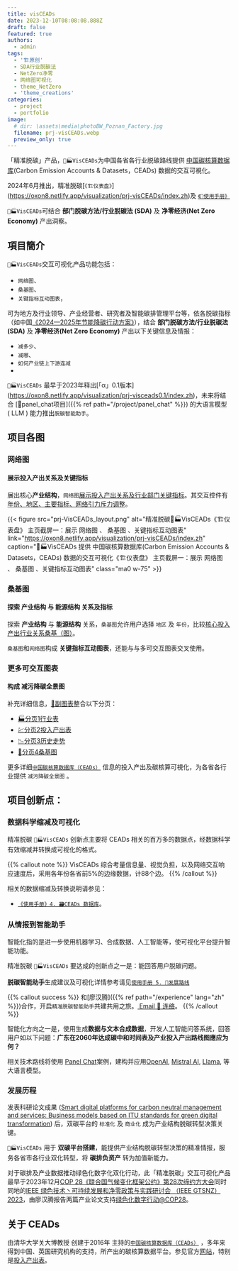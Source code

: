 ```yaml
---
title: visCEADs
date: 2023-12-10T08:08:08.888Z
draft: false
featured: true
authors:
  - admin
tags:
  - '🏗原创'
  - SDA行业脱碳法
  - NetZero净零
  - 网络图可视化
  - theme_NetZero
  - 'theme_creations'
categories:
  - project
  - portfolio
image:
  # dir: \assets\media\photoBW_Poznan_Factory.jpg
  filename: prj-visCEADs.webp 
  preview_only: true
---
```


「精准脱碳」产品，`🍃🏭VisCEADs`为中国各省各行业脱碳路线提供 [中国碳核算数据库](https://www.ceads.net.cn/)(Carbon Emission Accounts & Datasets，CEADs) 数据的交互可視化。

2024年6月推出，精准脱碳[``《🏗仪表盘》``] (https://oxon8.netlify.app/visualization/prj-visCEADs/index.zh)及 [``《🧰使用手册》``](https://oxon8.netlify.app/visualization/prj-visceads/html/index.zh) 

`🍃🏭VisCEADs`可结合 **部门脱碳方法/行业脱碳法 (SDA)** 及 **净零经济(Net Zero Economy)** 产出洞察。

<!--more-->

## 項目簡介

`🍃🏭VisCEADs`交互可视化产品功能包括：
* ``网络图``、
* ``桑基图``、
* ``关键指标互动图表``，

可为地方及行业领导、产业经营者、研究者及智能碳排管理平台等，依各脱碳指标（如中国[《2024—2025年节能降碳行动方案》](https://www.gov.cn/zhengce/202405/content_6954583.htm)），结合 **部门脱碳方法/行业脱碳法 (SDA)** 及 **净零经济(Net Zero Economy)** 产出以下关键信息及情报：

* ``减多少``、
* ``减哪``、
* ``如何产业链上下游连减``
* 
`🍃🏭VisCEADs` 最早于2023年释出[「α」0.1版本] (https://oxon8.netlify.app/visualization/prj-visceads0.1/index.zh)，未来将结合 [🤖panel_chat项目]({{% ref path="/project/panel_chat" %}}) 的大语言模型 ( LLM ) 能力推出``脱碳智能助手``。

## 项目各图
###  网络图
#### 展示投入产出关系及关键指标

展出核心**产业结构**，`网络图`[展示投入产出关系及行业部门关键指标](https://oxon8.netlify.app/visualization/prj-visceads/html/chapters/02.main)。其交互控件有[年份、地区、主要指标、网络引力斥力调整](https://oxon8.netlify.app/visualization/prj-visceads/html/features/app_feature_main-02.zh)。


{{< figure
  src="prj-VisCEADs_layout.png"
  alt="精准脱碳🍃🏭VisCEADs《🏗仪表盘》 主页截屏一：展示  网络图 、 桑基图 、关键指标互动图表"
  link="https://oxon8.netlify.app/visualization/prj-visCEADs/index.zh"   caption="🍃🏭VisCEADs 提供 中国碳核算数据库(Carbon Emission Accounts & Datasets，CEADs) 数据的交互可視化《🏗仪表盘》 主页截屏一：展示  网络图 、 桑基图 、关键指标互动图表"
  class="ma0 w-75" >}}

###  桑基图
#### 探索 **产业结构** 与 **能源结构** 关系及指标

探索 **产业结构** 与 **能源结构** 关系，`桑基图`允许用户选择 `地区` 及 `年份`，比较[核心投入产出行业关系桑基（图）](https://oxon8.netlify.app/visualization/prj-visceads/html/features/app_feature-04)。

`桑基图`和`网络图`构成 **关键指标互动图表**，还能与与多可交互图表交叉使用。


### 更多可交互图表
#### 构成 **减污降碳全景图**

补充详细信息，[📅副图表](https://oxon8.netlify.app/visualization/prj-visceads/html/chapters/03.additional.zh)整合以下分页：
- [🏭分页1行业表](https://oxon8.netlify.app/visualization/prj-visceads/html/features/app_feature-01.zh)
- [💹分页2投入产出表](https://oxon8.netlify.app/visualization/prj-visceads/html/features/app_feature-02.zh)
- [📉分页3历史走势](https://oxon8.netlify.app/visualization/prj-visceads/html/features/app_feature-03.zh)
- [🔀分页4桑基图](https://oxon8.netlify.app/visualization/prj-visceads/html/features/app_feature-04.zh)

更多详细[``中国碳核算数据库（CEADs）``](https://www.ceads.net.cn/) 信息的投入产出及碳核算可視化，为各省各行业提供 `减污降碳全景图` 。

## 项目创新点：
### 数据科学缩减及可视化

精准脱碳 `🍃🏭VisCEADs` 创新点主要将 CEADs 相关的百万多的数据点，经数据科学有效缩减并转换成可视化的格式。

{{% callout note %}}
VisCEADs 综合考量信息量、视觉负担，以及网络交互响应速度后，采用各年份各省前5%的边缘数据，计88个边。
{{% /callout %}}

相关的数据缩减及转换说明请参见：

* [``《使用手册》4. 🗃️CEADs 数据库``](https://oxon8.netlify.app/visualization/prj-visceads/html/chapters/05.roadmapping.zh)。


### 从情报到智能助手

智能化指的是进一步使用机器学习、合成数据、人工智能等，使可视化平台提升智能功能。

精准脱碳 `🍃🏭VisCEADs` 要达成的创新点之一是：能回答用户脱碳问题。

**脱碳智能助手**生成建议及可视化详情参考请见[`使用手册 5. 🧭发展路线`](https://oxon8.netlify.app/visualization/prj-visceads/html/chapters/05.roadmapping.zh)

{{% callout success %}}
和[廖汉腾]({{% ref path="/experience" lang="zh" %}})合作，开启`精准脱碳智能助手`共建共用之旅。[ Email 📧 连络](mailto:h.liao%40ieee.org?subject=AboutVisCEADs)。
{{% /callout %}}

智能化方向之一是，使用生成**数据与文本合成数据**，开发人工智能问答系统，回答用户如以下问题：**广东在2060年达成碳中和时间表及产业投入产出路线图應应为何？** 

相关技术路线将使用 [Panel Chat](https://github.com/holoviz-topics/panel-chat-examples)案例，建构并应用[OpenAI](https://openai.com/blog/chatgpt), [Mistral AI](https://docs.mistral.ai/), [Llama](https://ai.meta.com/llama/), 等大语言模型。

### 发展历程

发表科研论文成果 ([Smart digital platforms for carbon neutral management and services: Business models based on ITU standards for green digital transformation](https://www.frontiersin.org/journals/ecology-and-evolution/articles/10.3389/fevo.2023.1134381/full)) 后，双碳平台的 `标准化` 及 `商业化` 成为产业结构脱碳转型决策关键。

`🍃🏭VisCEADs` 用于 **双碳平台搭建**，能提供产业结构脱碳转型决策的精准情报，服务各省市各行业双化转型，将 **碳排负资产** 转为加值新能力。

对于碳排及产业数据推动绿色化数字化双化行动，此「精准脱碳」交互可视化产品最早于2023年12月[COP 28《联合国气候变化框架公约》第28次缔约方大会](https://www.mee.gov.cn/xxgk/hjyw/202311/t20231101_1044710.shtml)同时同地的[IEEE 绿色技术丶可持续发展和净零政策与实践研讨会 （IEEE GTSNZ） 2023](https://gtsnz.org/)，由廖汉腾报告两篇产业论文支持[绿色化数字行动@COP28](https://oxon8.netlify.app/post/2023-12-02-SPCG-ITU-ISO-progress-Oxon-translated)。


## 关于 CEADs

由清华大学关大博教授 创建于2016年 主持的[`中国碳核算数据库（CEADs）`](https://www.ceads.net.cn/) ，多年来得到中国、英国研究机构的支持，所产出的碳核算数据平台。参见官方[网站](https://www.ceads.net.cn/)，特别是[投入产出表](https://www.ceads.net.cn/data/input_output_tables/)。

